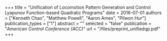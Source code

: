 +++
title = "Unification of Locomotion Pattern Generation and Control Lyapunov Function-based Quadratic Programs"
date = 2016-07-01
authors = ["Kenneth Chao", "Matthew Powell", "Aaron Ames", "Pilwon Hur"]
publication_types = ["1"]
abstract = ""
selected = "false"
publication = "*American Control Conference (ACC)*"
url = "/files/preprint_unifiedqp.pdf"
+++

